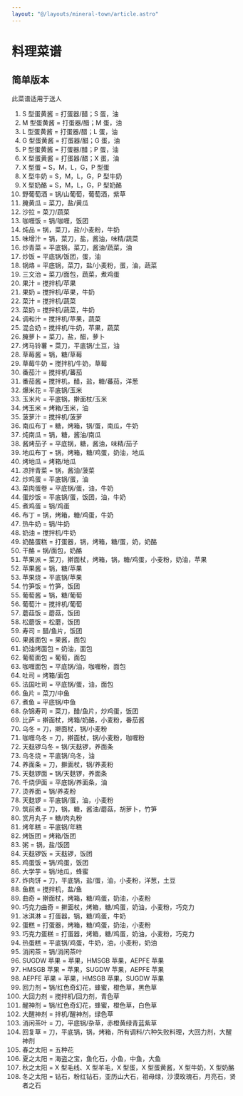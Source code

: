 ```yaml
---
layout: "@/layouts/mineral-town/article.astro"
---
```


# 料理菜谱

## 简单版本

此菜谱适用于送人

1. S 型蛋黄酱 = 打蛋器/醋；S 蛋，油
2. M 型蛋黄酱 = 打蛋器/醋；M 蛋，油
3. L 型蛋黄酱 = 打蛋器/醋；L 蛋，油
4. G 型蛋黄酱 = 打蛋器/醋；G 蛋，油
5. P 型蛋黄酱 = 打蛋器/醋；P 蛋，油
6. X 型蛋黄酱 = 打蛋器/醋；X 蛋，油
7. X 型蛋 = S，M，L，G，P 型蛋
8. X 型牛奶 = S，M，L，G，P 型牛奶
9. X 型奶酪 = S，M，L，G，P 型奶酪
10. 野葡萄酒 = 锅/山葡萄，葡萄酒，紫草
11. 腌黄瓜 = 菜刀，盐/黄瓜
12. 沙拉 = 菜刀/蔬菜
13. 咖喱饭 = 锅/咖喱，饭团
14. 炖品 = 锅，菜刀，盐/小麦粉，牛奶
15. 味增汁 = 锅，菜刀，盐，酱油，味精/蔬菜
16. 炒青菜 = 平底锅，菜刀，酱油/蔬菜，油
17. 炒饭 = 平底锅/饭团，蛋，油
18. 锅烙 = 平底锅，菜刀，盐/小麦粉，蛋，油，蔬菜
19. 三文治 = 菜刀/面包，蔬菜，煮鸡蛋
20. 果汁 = 搅拌机/苹果
21. 果奶 = 搅拌机/苹果，牛奶
22. 菜汁 = 搅拌机/蔬菜
23. 菜奶 = 搅拌机/蔬菜，牛奶
24. 调和汁 = 搅拌机/苹果，蔬菜
25. 混合奶 = 搅拌机/牛奶，苹果，蔬菜
26. 腌萝卜 = 菜刀，盐，醋，萝卜
27. 烤马铃薯 = 菜刀，平底锅/土豆，油
28. 草莓酱 = 锅，糖/草莓
29. 草莓牛奶 = 搅拌机/牛奶，草莓
30. 番茄汁 = 搅拌机/蕃茄
31. 番茄酱 = 搅拌机，醋，盐，糖/蕃茄，洋葱
32. 爆米花 = 平底锅/玉米
33. 玉米片 = 平底锅，擀面杖/玉米
34. 烤玉米 = 烤箱/玉米，油
35. 菠萝汁 = 搅拌机/菠萝
36. 南瓜布丁 = 糖，烤箱，锅/蛋，南瓜，牛奶
37. 炖南瓜 = 锅，糖，酱油/南瓜
38. 酱烤茄子 = 平底锅，糖，酱油，味精/茄子
39. 地瓜布丁 = 锅，烤箱，糖/鸡蛋，奶油，地瓜
40. 烤地瓜 = 烤箱/地瓜
41. 凉拌青菜 = 锅，酱油/菠菜
42. 炒鸡蛋 = 平底锅/蛋，油
43. 菜肉蛋卷 = 平底锅/蛋，油，牛奶
44. 蛋炒饭 = 平底锅/蛋，饭团，油，牛奶
45. 煮鸡蛋 = 锅/鸡蛋
46. 布丁 = 锅，烤箱，糖/鸡蛋，牛奶
47. 热牛奶 = 锅/牛奶
48. 奶油 = 搅拌机/牛奶
49. 奶酪蛋糕 = 打蛋器，锅，烤箱，糖/蛋，奶，奶酪
50. 干酪 = 锅/面包，奶酪
51. 苹果派 = 菜刀，擀面杖，烤箱，锅，糖/鸡蛋，小麦粉，奶油，苹果
52. 苹果酱 = 锅，糖/苹果
53. 苹果烧 = 平底锅/苹果
54. 竹笋饭 = 竹笋，饭团
55. 葡萄酱 = 锅，糖/葡萄
56. 葡萄汁 = 搅拌机/葡萄
57. 蘑菇饭 = 蘑菇，饭团
58. 松蘑饭 = 松蘑，饭团
59. 寿司 = 醋/鱼片，饭团
60. 果酱面包 = 果酱，面包
61. 奶油烤面包 = 奶油，面包
62. 葡萄面包 = 葡萄，面包
63. 咖喱面包 = 平底锅/油，咖喱粉，面包
64. 吐司 = 烤箱/面包
65. 法国吐司 = 平底锅/蛋，油，面包
66. 鱼片 = 菜刀/中鱼
67. 煮鱼 = 平底锅/中鱼
68. 杂锦寿司 = 菜刀，醋/鱼片，炒鸡蛋，饭团
69. 比萨 = 擀面杖，烤箱/奶酪，小麦粉，番茄酱
70. 乌冬 = 刀，擀面杖，锅/小麦粉
71. 咖喱乌冬 = 刀，擀面杖，锅/小麦粉，咖喱粉
72. 天麸锣乌冬 = 锅/天麸锣，养面条
73. 乌冬烧 = 平底锅/乌冬，油
74. 养面条 = 刀，擀面杖，锅/养麦粉
75. 天麸锣面 = 锅/天麸锣，养面条
76. 千烧伊面 = 平底锅/养面条，油
77. 烫养面 = 锅/养麦粉
78. 天麸锣 = 平底锅/蛋，油，小麦粉
79. 筑前煮 = 刀，锅，糖，酱油/蘑菇，胡萝卜，竹笋
80. 赏月丸子 = 糖/肉丸粉
81. 烤年糕 = 平底锅/年糕
82. 烤饭团 = 烤箱/饭团
83. 粥 = 锅，盐/饭团
84. 天麸锣饭 = 天麸锣，饭团
85. 鸡蛋饭 = 锅/鸡蛋，饭团
86. 大学芋 = 锅/地瓜，蜂蜜
87. 炸肉饼 = 刀，平底锅，盐/蛋，油，小麦粉，洋葱，土豆
88. 鱼糕 = 搅拌机，盐/鱼
89. 曲奇 = 擀面杖，烤箱，糖/鸡蛋，奶油，小麦粉
90. 巧克力曲奇 = 擀面杖，烤箱，糖/鸡蛋，奶油，小麦粉，巧克力
91. 冰淇淋 = 打蛋器，锅，糖/鸡蛋，牛奶
92. 蛋糕 = 打蛋器，烤箱，糖/鸡蛋，奶油，小麦粉
93. 巧克力蛋糕 = 打蛋器，烤箱，糖/鸡蛋，奶油，小麦粉，巧克力
94. 热蛋糕 = 平底锅/鸡蛋，牛奶，油，小麦粉，奶油
95. 消闲茶 = 锅/消闲茶叶
96. SUGDW 苹果 = 苹果，HMSGB 苹果，AEPFE 苹果
97. HMSGB 苹果 = 苹果，SUGDW 苹果，AEPFE 苹果
98. AEPFE 苹果 = 苹果，HMSGB 苹果，SUGDW 苹果
99. 回力剂 = 锅/红色奇幻花，蜂蜜，橙色草，黑色草
100. 大回力剂 = 搅拌机/回力剂，青色草
101. 醒神剂 = 锅/红色奇幻花，蜂蜜，橙色草，白色草
102. 大醒神剂 = 拌机/醒神剂，绿色草
103. 消闲茶叶 = 刀，平底锅/杂草，赤橙黄绿青蓝紫草
104. 回复草 = 刀，平底锅，锅，烤箱，所有调料/六种失败料理，大回力剂，大醒神剂
105. 春之太阳 = 五种花
106. 夏之太阳 = 海盗之宝，鱼化石，小鱼，中鱼，大鱼
107. 秋之太阳 = X 型毛线、X 型羊毛，X 型蛋，X 型蛋黄酱，X 型牛奶，X 型奶酪
108. 冬之太阳 = 钻石，粉红钻石，亚历山大石，祖母绿，沙漠玫瑰石，月亮石，贤者之石
